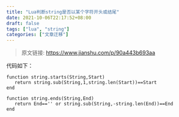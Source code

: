 ```yaml
---
title: "Lua判断string是否以某个字符开头或结尾"
date: 2021-10-06T22:17:52+08:00
draft: false
tags: ["lua", "string"]
categories: ["文章迁移"]
---
```


> 原文链接: https://www.jianshu.com/p/90a443b693aa


代码如下：
```
function string.starts(String,Start)
   return string.sub(String,1,string.len(Start))==Start
end

function string.ends(String,End)
   return End=='' or string.sub(String,-string.len(End))==End
end
```



